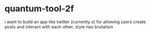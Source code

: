 # quantum-tool-2f
i want to build an app like twitter (currently x) for allowing users create posts and interact with each other, style neo brutalism
